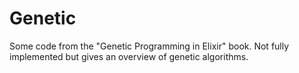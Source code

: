 # Genetic

Some code from the "Genetic Programming in Elixir" book. Not fully implemented but gives an overview of genetic algorithms.
